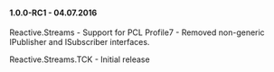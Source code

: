 #### 1.0.0-RC1 - 04.07.2016

Reactive.Streams
	 - Support for PCL Profile7
	 - Removed non-generic IPublisher and ISubscriber interfaces.

Reactive.Streams.TCK
	- Initial release